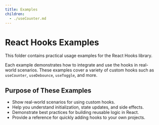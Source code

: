 ```yaml
---
title: Examples
children:
  - ./useCounter.md
---
```


# React Hooks Examples

This folder contains practical usage examples for the React Hooks library.

Each example demonstrates how to integrate and use the hooks in real-world scenarios. These examples cover a variety of custom hooks such as `useCounter`, `useDebounce`, `useToggle`, and more.

## Purpose of These Examples

- Show real-world scenarios for using custom hooks.
- Help you understand initialization, state updates, and side effects.
- Demonstrate best practices for building reusable logic in React.
- Provide a reference for quickly adding hooks to your own projects.
